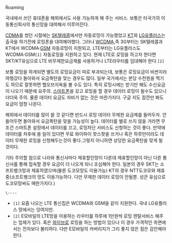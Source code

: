 Roaming

국내에서 쓰던 휴대폰을 해외에서도 사용 가능하게 해 주는 서비스. 보통은 타국가의 이동통신회사의 통신망을 대여해서 이루어진다.

[CDMA](CDMA.md)를 썼던 시절에는 [SK텔레콤](SK%ED%85%94%EB%A0%88%EC%BD%A4.md)에서만
자동로밍이 가능했었고 [KT](KT.md)와
[LG유플러스](LG%EC%9C%A0%ED%94%8C%EB%9F%AC%EC%8A%A4.md)는 출국을 하기전에 로밍폰을 대여해야했다.
그러나 [WCDMA](WCDMA.md),즉 3G부터는 SK텔레콤과 KT에서 WCDMA·[GSM](GSM.md) 자동로밍이
지원되고, LTE부터는 LG유플러스도 WCDMA·GSM`[1]` 자동로밍을 지원하고 있다. 현재 LTE로 로밍을 하고자 한다면
SKT/KT유심으로 LTE 비무제한요금제를 사용하거나 LTE라우터를 임대해야 한다.`[2]`

보통 로밍을 하게되면 별도의 로밍요금이 따로 부과되는데, 보통은 로밍요금이 비싼지라 여행갔다 돌아와서 요금폭탄을 맞는 경우도 많다. 일부
국가에서는 분당 수천원을 찍기도 하므로 잘못하면 헬오브지옥을 볼 수도 있다. 특히 로밍시에는 받기만 해도 수신요금이 나오기 때문에 요주의.
[스마트폰](%EC%8A%A4%EB%A7%88%ED%8A%B8%ED%8F%B0.md)을 갖고 로밍을 할 경우 데이터 로밍이 될수도
있으니 더더욱 주의. 물론 데이터 요금도 자비가 없는 것은 마찬가지다. 구글 지도 잠깐만 봐도 요금이 엄청 나온다.

해외에서 데이터를 많이 쓸 것 같다면 반드시 로밍 데이터 무제한 요금제를 들어두자. 안들어두면 돌아와서 요금폭탄을 맞을 가능성이 높다.
데이터를 별로 쓰지 않을 거라면 무조건 스마트폰 설정에서 데이터를 끄고, 로밍차단 서비스도 신청하는 것이 좋다. 만약에 데이터를 차후에 쓸
일이 있다면 무료 와이파이 핫스팟을 쓰거나 혹은 하루만이라도 데이터 무제한 로밍을 신청해두는것이 좋다.그렇지 아니하면 상당한 요금폭탄을 맞게
될 것이다.

기타 주의할 점으로 나라와 통신사마다 제휴할인망이 다른데 제휴할인망이 아닌 다른 통신사를 통해 접속할 경우 요금이 더 나오게 되니 조심해야
한다. 일본의 경우 SKT는 소프트뱅크망과 제휴하였으며(물론 도코모망도 이용가능) KT의 경우 NTT도코모와 제휴중(소프트뱅크의 망도
이용가능하다. 다만 무제한 데이터 로밍이 안될뿐. 성큰 유심으로 도코모망써도 매한가지다.)

`\----`

  * `[1]` 요즘 나오는 LTE 통신칩은 WCDMA와 GSM을 같이 지원한다. 국내 LG유플러스 망에서는 잉여지만.
  * `[2]` E모바일의 LTE망을 이용하는 라우터를 하루에 1만원씩 로밍 렌탈서비스 해주는 업체가 있다. 혹은 [와이브로](%EC%99%80%EC%9D%B4%EB%B8%8C%EB%A1%9C.md) 로밍을 하는 방법이 있으나 이 경우 가격적인 측면에서는 전자보다 불리하다. 다만 E모바일의 커버리지가 그리 좋지 않은 점은 감안해야 한다.

